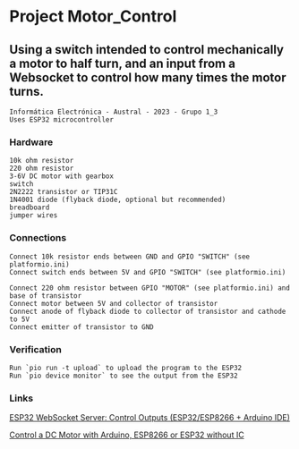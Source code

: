 #   Project Motor_Control

##  Using a switch intended to control mechanically a motor to half turn, and an input from a Websocket to control how many times the motor turns.

    Informática Electrónica - Austral - 2023 - Grupo 1_3
    Uses ESP32 microcontroller

###  Hardware

    10k ohm resistor
    220 ohm resistor
    3-6V DC motor with gearbox
    switch
    2N2222 transistor or TIP31C
    1N4001 diode (flyback diode, optional but recommended)
    breadboard
    jumper wires

###  Connections

    Connect 10k resistor ends between GND and GPIO "SWITCH" (see platformio.ini)
    Connect switch ends between 5V and GPIO "SWITCH" (see platformio.ini)

    Connect 220 ohm resistor between GPIO "MOTOR" (see platformio.ini) and base of transistor
    Connect motor between 5V and collector of transistor
    Connect anode of flyback diode to collector of transistor and cathode to 5V
    Connect emitter of transistor to GND

###  Verification

    Run `pio run -t upload` to upload the program to the ESP32
    Run `pio device monitor` to see the output from the ESP32

###  Links

[ESP32 WebSocket Server: Control Outputs (ESP32/ESP8266 + Arduino IDE)](https://randomnerdtutorials.com/esp32-websocket-server-arduino/)

[Control a DC Motor with Arduino, ESP8266 or ESP32 without IC](https://diyi0t.com/control-dc-motor-without-ic-motor-driver/)
